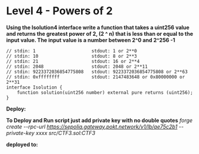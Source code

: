 # Level 4 - Powers of 2

**Using the Isolution4 interface write a function that takes a uint256 value and returns the greatest power of 2, (2 ^ n) that is less than or equal to the input value. The input value is a number between 2^0 and 2^256 -1**

```
// stdin: 1                     stdout: 1 or 2**0
// stdin: 10                    stdout: 8 or 2**3
// stdin: 21                    stdout: 16 or 2**4
// stdin: 2048                  stdout: 2048 or 2**11
// stdin: 9223372036854775808   stdout: 9223372036854775808 or 2**63
// stdin: 0xffffffff            stdout: 2147483648 or 0x80000000 or 2**31
interface Isolution {
    function solution(uint256 number) external pure returns (uint256);
}
```

**Deploy:**

**To Deploy and Run script just add private key with no double quotes**
_forge create --rpc-url https://sepolia.gateway.pokt.network/v1/lb/ae75c2b1 --private-key xxxx src/CTF3.sol:CTF3_

**deployed to:**
